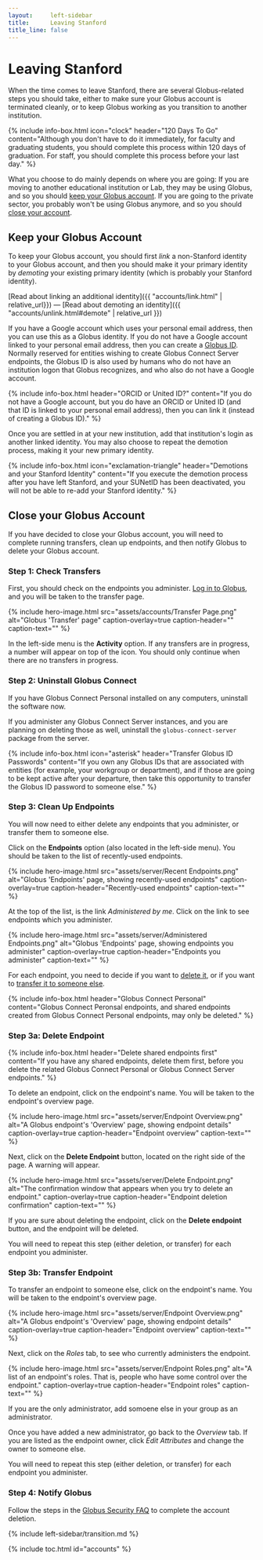 ```yaml
---
layout:     left-sidebar
title:      Leaving Stanford
title_line: false
---
```


# Leaving Stanford

When the time comes to leave Stanford, there are several Globus-related steps
you should take, either to make sure your Globus account is terminated cleanly,
or to keep Globus working as you transition to another institution.

{% include info-box.html
   icon="clock"
   header="120 Days To Go"
   content="Although you don't have to do it immediately, for faculty and graduating students, you should complete this process within 120 days of graduation.  For staff, you should complete this process before your last day."
%}

What you choose to do mainly depends on where you are going: If you are moving
to another educational institution or Lab, they may be using Globus, and so you
should <a href="#keep">keep your Globus account</a>.  If you are going to the
private sector, you probably won't be using Globus anymore, and so you should
<a href="#close">close your account</a>.

<a name="keep"></a>
## Keep your Globus Account

To keep your Globus account, you should first _link_ a non-Stanford identity to
your Globus account, and then you should make it your primary identity by
_demoting_ your existing primary identity (which is probably your Stanford
identity).

[Read about linking an additional identity]({{ "accounts/link.html" |
relative_url}}) — [Read about demoting an identity]({{
"accounts/unlink.html#demote" | relative_url }})

If you have a Google account which uses your personal email address, then you
can use this as a Globus identity.  If you do not have a Google account linked
to your personal email address, then you can create a [Globus
ID](https://www.globusid.org).  Normally reserved for entities wishing to
create Globus Connect Server endpoints, the Globus ID is also used by humans
who do not have an institution logon that Globus recognizes, and who also do
not have a Google account.

{% include info-box.html
   header="ORCID or United ID?"
   content="If you do not have a Google account, but you do have an ORCID or United ID (and that ID is linked to your personal email address), then you can link it (instead of creating a Globus ID)."
%}

Once you are settled in at your new institution, add that institution's login
as another linked identity.  You may also choose to repeat the demotion
process, making it your new primary identity.

{% include info-box.html
   icon="exclamation-triangle"
   header="Demotions and your Stanford Identity"
   content="If you execute the demotion process after you have left Stanford, and your SUNetID has been deactivated, you will not be able to re-add your Stanford identity."
%}

<a name="close"></a>
## Close your Globus Account

If you have decided to close your Globus account, you will need to complete
running transfers, clean up endpoints, and then notify Globus to delete your
Globus account.

### Step 1: Check Transfers

First, you should check on the endpoints you administer.  [Log in to Globus](https://www.globus.org/app/transfer), and you will be taken to the transfer page.

{% include hero-image.html
   src="assets/accounts/Transfer Page.png"
   alt="Globus 'Transfer' page"
   caption-overlay=true
   caption-header=""
   caption-text=""
%}

In the left-side menu is the **Activity** option.  If any transfers are
in progress, a number will appear on top of the icon.  You should only continue
when there are no transfers in progress.

### Step 2: Uninstall Globus Connect

If you have Globus Connect Personal installed on any computers, uninstall the
software now.

If you administer any Globus Connect Server instances, and you are planning on
deleting those as well, uninstall the `globus-connect-server` package from the
server.

{% include info-box.html
   icon="asterisk"
   header="Transfer Globus ID Passwords"
   content="If you own any Globus IDs that are associated with entities (for example, your workgroup or department), and if those are going to be kept active after your departure, then take this opportunity to transfer the Globus ID password to someone else."
%}

### Step 3: Clean Up Endpoints

You will now need to either delete any endpoints that you administer, or
transfer them to someone else.

Click on the **Endpoints** option (also located in the left-side menu).  You
should be taken to the list of recently-used endpoints.

{% include hero-image.html
   src="assets/server/Recent Endpoints.png"
   alt="Globus 'Endpoints' page, showing recently-used endpoints"
   caption-overlay=true
   caption-header="Recently-used endpoints"
   caption-text=""
%}

At the top of the list, is the link _Administered by me_.  Click on the link to
see endpoints which you administer.

{% include hero-image.html
   src="assets/server/Administered Endpoints.png"
   alt="Globus 'Endpoints' page, showing endpoints you administer"
   caption-overlay=true
   caption-header="Endpoints you administer"
   caption-text=""
%}

For each endpoint, you need to decide if you want to <a href="#delete">delete
it</a>, or if you want to <a href="#transfer">transfer it to someone else</a>.

{% include info-box.html
   header="Globus Connect Personal"
   content="Globus Connect Peronsal endpoints, and shared endpoints created from Globus Connect Personal endpoints, may only be deleted."
%}

<a name="delete"></a>
### Step 3a: Delete Endpoint

{% include info-box.html
   header="Delete shared endpoints first"
   content="If you have any shared endpoints, delete them first, before you delete the related Globus Connect Personal or Globus Connect Server endpoints."
%}

To delete an endpoint, click on the endpoint's name.  You will be
taken to the endpoint's overview page.

{% include hero-image.html
   src="assets/server/Endpoint Overview.png"
   alt="A Globus endpoint's 'Overview' page, showing endpoint details"
   caption-overlay=true
   caption-header="Endpoint overview"
   caption-text=""
%}

Next, click on the **<i class="fas fa-times-circle"></i>Delete Endpoint** button, located on the right side of the
page.  A warning will appear.

{% include hero-image.html
   src="assets/server/Delete Endpoint.png"
   alt="The confirmation window that appears when you try to delete an endpoint."
   caption-overlay=true
   caption-header="Endpoint deletion confirmation"
   caption-text=""
%}

If you are sure about deleting the endpoint, click on the **Delete endpoint**
button, and the endpoint will be deleted.

You will need to repeat this step (either deletion, or transfer) for each
endpoint you administer.

<a name="transfer"></a>
### Step 3b: Transfer Endpoint

To transfer an endpoint to someone else, click on the endpoint's name.  You
will be taken to the endpoint's overview page.

{% include hero-image.html
   src="assets/server/Endpoint Overview.png"
   alt="A Globus endpoint's 'Overview' page, showing endpoint details"
   caption-overlay=true
   caption-header="Endpoint overview"
   caption-text=""
%}

Next, click on the _Roles_ tab, to see who currently administers the endpoint.

{% include hero-image.html
   src="assets/server/Endpoint Roles.png"
   alt="A list of an endpoint's roles.  That is, people who have some control over the endpoint."
   caption-overlay=true
   caption-header="Endpoint roles"
   caption-text=""
%}

If you are the only administrator, add somoene else in your group as an
administrator.

Once you have added a new administrator, go back to the _Overview_ tab.  If you
are listed as the endpoint owner, click _Edit Attributes_ and change the owner
to someone else.

You will need to repeat this step (either deletion, or transfer) for each
endpoint you administer.

### Step 4: Notify Globus

Follow the steps in the [Globus Security
FAQ](https://docs.globus.org/faq/security/#how_can_i_delete_my_globus_account)
to complete the account deletion.

{% include left-sidebar/transition.md %}

{% include toc.html id="accounts" %}
